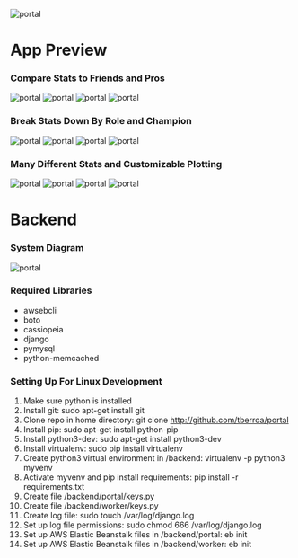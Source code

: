 ![portal](resources/icon_logo.png)

# App Preview
### Compare Stats to Friends and Pros
![portal](resources/b1_friends.png)
![portal](resources/b1_recent.png)
![portal](resources/b1_season.png)
![portal](resources/b1_with_friends.png)

### Break Stats Down By Role and Champion
![portal](resources/b2_filter.png)
![portal](resources/b2_recent_filtered.png)
![portal](resources/b2_season_filtered.png)
![portal](resources/b2_win_rates_filtered.png)

### Many Different Stats and Customizable Plotting
![portal](resources/b3_first_tower.png)
![portal](resources/b3_kills.png)
![portal](resources/b3_plot_summoners.png)
![portal](resources/b3_wards_bought.png)

# Backend
### System Diagram
![portal](resources/system.png)

### Required Libraries
- awsebcli
- boto
- cassiopeia
- django
- pymysql
- python-memcached

### Setting Up For Linux Development
1. Make sure python is installed  
2. Install git: sudo apt-get install git  
3. Clone repo in home directory: git clone http://github.com/tberroa/portal  
4. Install pip: sudo apt-get install python-pip
5. Install python3-dev: sudo apt-get install python3-dev
6. Install virtualenv: sudo pip install virtualenv
7. Create python3 virtual environment in /backend: virtualenv -p python3 myvenv
8. Activate myvenv and pip install requirements: pip install -r requirements.txt
9. Create file /backend/portal/keys.py
10. Create file /backend/worker/keys.py
11. Create log file: sudo touch /var/log/django.log
12. Set up log file permissions: sudo chmod 666 /var/log/django.log
13. Set up AWS Elastic Beanstalk files in /backend/portal: eb init
14. Set up AWS Elastic Beanstalk files in /backend/worker: eb init

